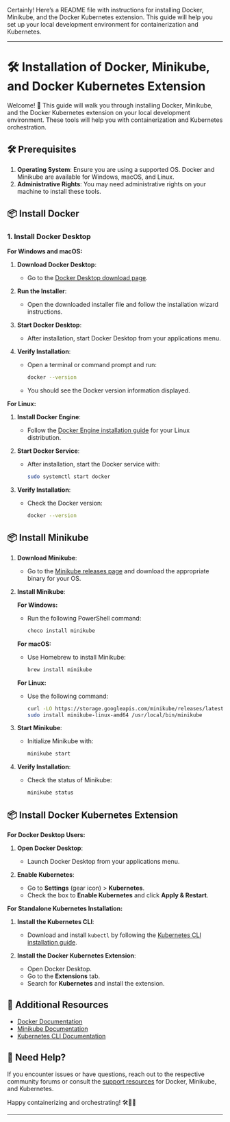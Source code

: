 Certainly! Here’s a README file with instructions for installing Docker, Minikube, and the Docker Kubernetes extension. This guide will help you set up your local development environment for containerization and Kubernetes.

---

# 🛠️ Installation of Docker, Minikube, and Docker Kubernetes Extension

Welcome! 🎉 This guide will walk you through installing Docker, Minikube, and the Docker Kubernetes extension on your local development environment. These tools will help you with containerization and Kubernetes orchestration.

## 🛠️ Prerequisites

1. **Operating System**: Ensure you are using a supported OS. Docker and Minikube are available for Windows, macOS, and Linux.
2. **Administrative Rights**: You may need administrative rights on your machine to install these tools.

## 📦 Install Docker

### 1. Install Docker Desktop

**For Windows and macOS:**

1. **Download Docker Desktop**:
   - Go to the [Docker Desktop download page](https://www.docker.com/products/docker-desktop).

2. **Run the Installer**:
   - Open the downloaded installer file and follow the installation wizard instructions.

3. **Start Docker Desktop**:
   - After installation, start Docker Desktop from your applications menu.

4. **Verify Installation**:
   - Open a terminal or command prompt and run:

     ```bash
     docker --version
     ```

   - You should see the Docker version information displayed.

**For Linux:**

1. **Install Docker Engine**:
   - Follow the [Docker Engine installation guide](https://docs.docker.com/engine/install/) for your Linux distribution.

2. **Start Docker Service**:
   - After installation, start the Docker service with:

     ```bash
     sudo systemctl start docker
     ```

3. **Verify Installation**:
   - Check the Docker version:

     ```bash
     docker --version
     ```

## 📦 Install Minikube

1. **Download Minikube**:
   - Go to the [Minikube releases page](https://minikube.sigs.k8s.io/docs/reference/releases/) and download the appropriate binary for your OS.

2. **Install Minikube**:

   **For Windows:**

   - Run the following PowerShell command:

     ```powershell
     choco install minikube
     ```

   **For macOS:**

   - Use Homebrew to install Minikube:

     ```bash
     brew install minikube
     ```

   **For Linux:**

   - Use the following command:

     ```bash
     curl -LO https://storage.googleapis.com/minikube/releases/latest/minikube-linux-amd64
     sudo install minikube-linux-amd64 /usr/local/bin/minikube
     ```

3. **Start Minikube**:
   - Initialize Minikube with:

     ```bash
     minikube start
     ```

4. **Verify Installation**:
   - Check the status of Minikube:

     ```bash
     minikube status
     ```

## 📦 Install Docker Kubernetes Extension

**For Docker Desktop Users:**

1. **Open Docker Desktop**:
   - Launch Docker Desktop from your applications menu.

2. **Enable Kubernetes**:
   - Go to **Settings** (gear icon) > **Kubernetes**.
   - Check the box to **Enable Kubernetes** and click **Apply & Restart**.

**For Standalone Kubernetes Installation:**

1. **Install the Kubernetes CLI**:
   - Download and install `kubectl` by following the [Kubernetes CLI installation guide](https://kubernetes.io/docs/tasks/tools/).

2. **Install the Docker Kubernetes Extension**:
   - Open Docker Desktop.
   - Go to the **Extensions** tab.
   - Search for **Kubernetes** and install the extension.

## 📝 Additional Resources

- [Docker Documentation](https://docs.docker.com/)
- [Minikube Documentation](https://minikube.sigs.k8s.io/docs/)
- [Kubernetes CLI Documentation](https://kubernetes.io/docs/reference/kubectl/overview/)

## 🤝 Need Help?

If you encounter issues or have questions, reach out to the respective community forums or consult the [support resources](https://docs.docker.com/get-docker/) for Docker, Minikube, and Kubernetes.

Happy containerizing and orchestrating! 🛠️🐳🚀

---

